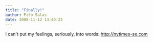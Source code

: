 ```yaml
---
title: "Finally!"
author: Pito Salas
date: 2008-11-12 13:40:23
---
```



I can't put my feelings, seriously, into words: <http://nytimes-se.com>


